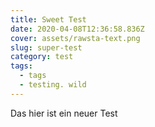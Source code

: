 ```yaml
---
title: Sweet Test
date: 2020-04-08T12:36:58.836Z
cover: assets/rawsta-text.png
slug: super-test
category: test
tags:
  - tags
  - testing. wild
---
```

Das hier ist ein neuer Test
